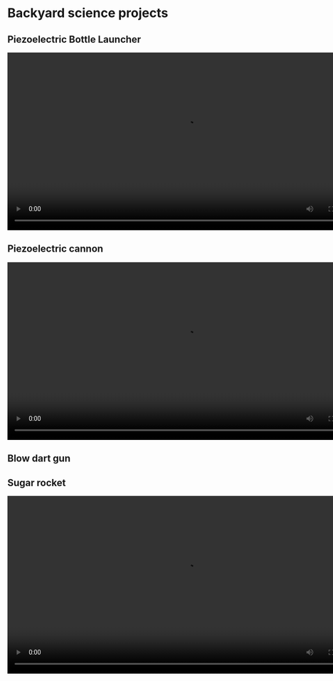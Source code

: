 # Backyard science projects 

## Piezoelectric Bottle Launcher
<video src="Images/bottlelauncher.mov" controls width="800"></video>

## Piezoelectric cannon
<video src="Images/patata.mov" controls width="800"></video>

## Blow dart gun

## Sugar rocket
<video src="Images/sugarrocket.mov" controls width="800"></video>
